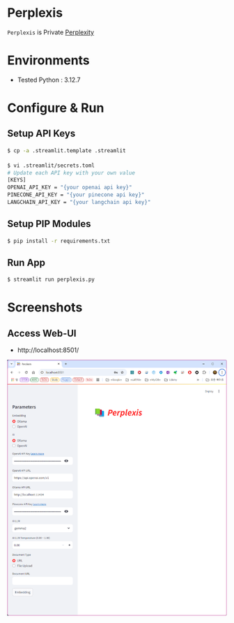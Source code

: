 # Perplexis

`Perplexis` is Private [Perplexity](https://www.perplexity.ai/)

# Environments

- Tested Python : 3.12.7

# Configure & Run

## Setup API Keys

```bash
$ cp -a .streamlit.template .streamlit

$ vi .streamlit/secrets.toml
# Update each API key with your own value
[KEYS]
OPENAI_API_KEY = "{your openai api key}"
PINECONE_API_KEY = "{your pinecone api key}"
LANGCHAIN_API_KEY = "{your langchain api key}"
```

## Setup PIP Modules

```bash
$ pip install -r requirements.txt
```

## Run App

```bash
$ streamlit run perplexis.py
```

# Screenshots

## Access Web-UI

- http://localhost:8501/

![Main Page](etc/image-001.png)
